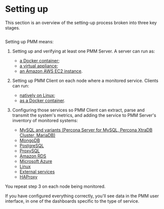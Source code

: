 # Setting up

This section is an overview of the setting-up process broken into three key stages.

```plantuml source="_resources/diagrams/Setting-Up.puml"
```

Setting up PMM means:

1. Setting up and verifying at least one PMM Server. A server can run as:

	- [a Docker container](server/docker.md);
	- [a virtual appliance](server/virtual-appliance.md);
	- [an Amazon AWS EC2 instance](server/aws.md).

2. Setting up PMM Client on each node where a monitored service. Clients can run:

	- [natively on Linux](client/index.md#installing-pmm-client-with-your-linux-package-manager);
	- [as a Docker container](client/index.md#run-pmm-client-as-a-docker-container).

3. Configuring those services so PMM Client can extract, parse and transmit the system's metrics, and adding the service to PMM Server's inventory of monitored systems:

	- [MySQL and variants (Percona Server for MySQL, Percona XtraDB Cluster, MariaDB)](client/mysql.md)
	- [MongoDB](client/mongodb.md)
	- [PostgreSQL](client/postgresql.md)
	- [ProxySQL](client/proxysql.md)
	- [Amazon RDS](client/aws.md)
	- [Microsoft Azure](client/azure.md)
	- [Linux](client/linux.md)
	- [External services](client/external.md)
	- [HAProxy](client/haproxy.md)

You repeat step 3 on each node being monitored.

If you have configured everything correctly, you'll see data in the PMM user interface, in one of the dashboards specific to the type of service.
